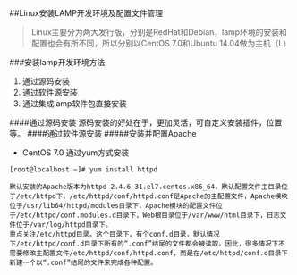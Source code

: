 ##Linux安装LAMP开发环境及配置文件管理
>Linux主要分为两大发行版，分别是RedHat和Debian，lamp环境的安装和配置也会有所不同，所以分别以CentOS 7.0和Ubuntu 14.04做为主机（L）

###安装lamp开发环境方法
1. 通过源码安装
2. 通过软件源安装
3. 通过集成lamp软件包直接安装

####通过源码安装
源码安装的好处在于，更加灵活，可自定义安装插件，位置等。
####通过软件源安装
#####安装并配置Apache
* CentOS 7.0 通过yum方式安装

`[root@localhost ~]# yum install httpd`

    默认安装的Apache版本为httpd-2.4.6-31.el7.centos.x86_64，默认配置文件主目录位于/etc/httpd下，/etc/httpd/conf/httpd.conf是Apache的主配置文件，Apache模块位于/usr/lib64/httpd/modules目录下，Apache模块的配置文件位于/etc/httpd/conf.modules.d目录下，Web根目录位于/var/www/html目录下，日志文件位于/var/log/httpd目录下。  
    重点关注/etc/httpd目录。这个目录下，有个conf.d目录，默认情况下/etc/httpd/conf.d目录下所有的“.conf”结尾的文件都会被读取。因此，很多情况下不需要修改主配置文件/etc/httpd/conf/httpd.conf，而是在/etc/httpd/conf.d目录下新建一个以“.conf”结尾的文件来完成各种配置。



